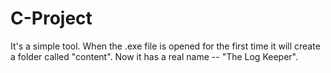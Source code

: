 # C-Project
It's a simple tool.
When the .exe file is opened for the first time it will create a folder called "content".
Now it has a real name -- "The Log Keeper".

